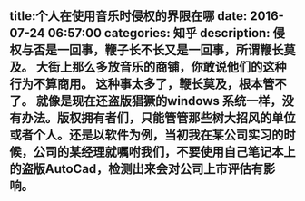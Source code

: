 title:个人在使用音乐时侵权的界限在哪
date: 2016-07-24   06:57:00 
categories: 知乎 
 description: 侵权与否是一回事，鞭子长不长又是一回事，所谓鞭长莫及。 大街上那么多放音乐的商铺，你敢说他们的这种行为不算商用。 这种事太多了，鞭长莫及，根本管不了。 就像是现在还盗版猖獗的windows 系统一样，没有办法。版权拥有者们，只能管管那些树大招风的单位或者个人。还是以软件为例，当初我在某公司实习的时候，公司的某经理就嘱咐我们，不要使用自己笔记本上的盗版AutoCad，检测出来会对公司上市评估有影响。
  --- 
 